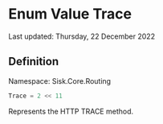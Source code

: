 # Enum Value Trace
Last updated: Thursday, 22 December 2022

## Definition
Namespace: Sisk.Core.Routing

```csharp
Trace = 2 << 11
```

Represents the HTTP TRACE method.

